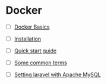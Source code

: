 # Docker

- [ ] [Docker Basics](dockerbasics.md)
- [ ] [Installation](installation.md)
- [ ] [Quick start guide](QuickStart.md)
- [ ] [Some common terms](terms.md)

- [ ] [Setting laravel with Apache MySQL](LaravelContainer.md)
